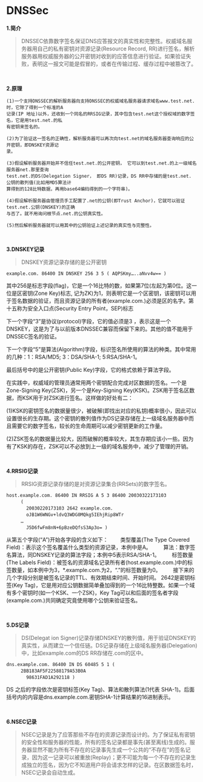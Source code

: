 # DNSSec


**1.简介**

>DNSSEC依靠数字签名保证DNS应答报文的真实性和完整性。权威域名服务器用自己的私有密钥对资源记录(Resource Record, RR)进行签名，解析服务器用权威服务器的公开密钥对收到的应答信息进行验证。如果验证失败，表明这一报文可能是假冒的，或者在传输过程、缓存过程中被篡改了。

<br>

**2.原理**

```
(1)一个支持DNSSEC的解析服务器向支持DNSSEC的权威域名服务器请求域名www.test.net.时，它除了得到一个标准的A
记录(IP 地址)以外，还收到一个同名的RRSIG记录，其中包含test.net这个授权域的数字签名，它是用test.net.的私
有密钥来签名的。
```

```
(2)为了验证这一签名的正确性，解析服务器可以再次向test.net的域名服务器查询响应的公开密钥，即DNSKEY资源记
录。
```

```
(3)假设解析服务器开始并不信任test.net.的公开密钥， 它可以到test.net.的上一级域名服务器net.那里查询
test.net.的DS(Delegation Signer， 即DS RR)记录，DS RR中存储的是test.net. 公钥的散列值(比如用MD5算法计
算得到的128比特数据，再用base64编码得到的一个字符串)。
```

```
(4)假设解析服务器由管理员手工配置了.net的公钥(即Trust Anchor)，它就可以验证test.net.公钥(DNSKEY)的正确
与否了。就不用询问根节点.net.的公钥真实性。
```

```
(5)然后解析服务器就可以用其中的公钥验证上述记录的真实性与完整性。
```

<br>

**3.DNSKEY记录**

>DNSKEY资源记录存储的是公开密钥

```
example.com. 86400 IN DNSKEY 256 3 5 ( AQPSKmy…..aNvv4w== )
```

其中256是标志字段(flag)，它是一个16比特的数，如果第7位(左起为第0位。这一位是区密钥(Zone Key)标志, 记为ZK)为1，则表明它是一个区密钥，该密钥可以用于签名数据的验证，而且资源记录的所有者(example.com.)必须是区的名字。第十五称为安全入口点(Security Entry Point，SEP)标志

下一个字段“3”是协议(protocol)字段，它的值必须是3 ，表示这是一个DNSKEY，这是为了与以前版本DNSSEC兼容而保留下来的。其他的值不能用于DNSSEC签名的验证。

下一个字段“5”是算法(Algorithm)字段，标识签名所使用的算法的种类。其中常用的几种：1：RSA/MD5; 3：DSA/SHA-1; 5:RSA/SHA-1。

最后括号中的是公开密钥(Public Key)字段，它的格式依赖于算法字段。

在实践中，权威域的管理员通常用两个密钥配合完成对区数据的签名。一个是Zone-Signing Key(ZSK)，另一个是Key-Signing Key(KSK)。ZSK用于签名区数据，而KSK用于对ZSK进行签名。这样做的好处有二：

(1)KSK的密钥签名的数据量很少，被破解(即找出对应的私钥)概率很小，因此可以设置很长的生存期。这个密钥的散列值作为DS记录存储在上一级域名服务器中而且需要它的数字签名，较长的生命周期可以减少密钥更新的工作量。

(2)ZSK签名的数据量比较大，因而破解的概率较大，其生存期应该小一些。因为有了KSK的存在，ZSK可以不必放到上一级的域名服务中，减少了管理的开销。

<br>

**4.RRSIG记录**

>RRSIG资源记录存储的是对资源记录集合(RRSets)的数字签名。

```
host.example.com. 86400 IN RRSIG A 5 3 86400 20030322173103
　　	(
	　　20030220173103 2642 example.com.
	　　oJB1W6WNGv+ldvQ3WDG0MQkg5IEhjRip8WTr
　　	…
	　　J5D6fwFm8nN+6pBzeDQfsS3Ap3o= )
```

从第五个字段(“A”)开始各字段的含义如下：
　　类型覆盖(The Type Covered Field)：表示这个签名覆盖什么类型的资源记录，本例中是A。
　　算法：数字签名算法，同DNSKEY记录的算法字段；本例中5表示RSA/SHA-1。
　　标签数量(The Labels Field)：被签名的资源域名记录所有者(host.example.com.)中的标签数量，如本例中为3，*.example.com.为2，“.”的标签数量为0。
　　接下来的几个字段分别是被签名记录的TTL、有效期结束时间、开始时间。
2642是密钥标签(Key Tag)，它是用对应公钥数据简单叠加得到的一个16比特整数。如果一个域有多个密钥时(如一个KSK、一个ZSK)，Key Tag可以和后面的签名者字段(example.com.)共同确定究竟使用哪个公钥来验证签名。

<br>

**5.DS记录**

>DS(Delegat ion Signer)记录存储DNSKEY的散列值，用于验证DNSKEY的真实性，从而建立一个信任链。DS记录存储在上级域名服务器(Delegation)中，比如example.com的DS RR存储在.com的区中。

```
dns.example.com. 86400 IN DS 60485 5 1 (
　　	2BB183AF5F22588179A53B0A
	　　98631FAD1A292118 )
```

DS 之后的字段依次是密钥标签(Key Tag)、算法和散列算法(1代表 SHA-1)。后面括号内的内容是dns.example.com.密钥SHA-1计算结果的16进制表示。

<br>

**6.NSEC记录**

>NSEC记录是为了应答那些不存在的资源记录而设计的。为了保证私有密钥的安全性和服务器的性能，所有的签名记录都是事先(甚至离线)生成的。服务器显然不能为所有不存在的记录事先生成一个公共的“不存在”的签名记录，因为这一记录可以被重放(Replay)；更不可能为每一个不存在的记录生成独立的签名，因为它不知道用户将会请求怎样的记录。在区数据签名时，NSEC记录会自动生成。